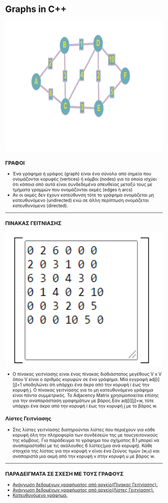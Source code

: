 <html>
<body>
<h1>Graphs in C++</h1>
<a href="geeksforgeeks.org/graph-data-structure-and-algorithms/"><img src="https://github.com/vasnastos/Page_Images/blob/master/src/graphS.png"; width="1024"; height="420";></img></a>
<h3>ΓΡΑΦΟΙ</h3>
<ul>
<li>Ένα γράφημα ή γράφος (graph) είναι ένα σύνολο από σημεία που ονομάζονται κορυφές (vertices) ή κόμβοι (nodes) για
τα οποία ισχύει ότι κάποια από αυτά είναι συνδεδεμένα απευθείας μεταξύ τους με τμήματα γραμμών που ονομάζονται ακμές
(edges ή arcs)</li>
<li>Αν οι ακμές δεν έχουν κατεύθυνση τότε το γράφημα ονομάζεται μη κατευθυνόμενο (undirected) ενώ σε άλλη περίπτωση
ονομάζεται κατευθυνόμενο (directed).</li>
</ul>
<hr>
<h3>ΠΙΝΑΚΑΣ ΓΕΙΤΝΙΑΣΗΣ</h3>
<img src="https://github.com/vasnastos/Page_Images/blob/master/src/adjMatrix.png"; width="1024"; height="430";></img>
<ul>
<li>Ο πίνακας γειτνίασης είναι ένας πίνακας δισδιάστατος μεγέθους V x V όπου V είναι ο αριθμός κορυφών σε ένα γράφημα. Μία εγγραφή adj[i][j]=1 υποδηλώνει ότι υπάρχει ένα άκρο από την κορυφή i έως την κορυφή j. Ο πίνακας γειτνίασης για το μη κατευθυνόμενο γράφημα είναι πάντα συμμετρικός. Το Adjacency Matrix χρησιμοποιείται επίσης για την αναπαράσταση γραφημάτων με βάρος.Εάν adj[i][j]=w, τότε υπάρχει ένα άκρο από την κορυφή i έως την κορυφή j με το βάρος w.</li>
</ul>
<h3>Λίστες Γειτνίασης</h3>
<ul>
<li>Στις λίστες γειτνίασης διατηρούνται λίστες που περιέχουν για κάθε κορυφή όλη την πληροφορία των συνδέσεών της με τουςγειτονικούς της κόμβους. Για παράδειγμα το γράφημα του σχήματος 8.1 μπορεί να αναπαρασταθεί με τις ακόλουθες 6 λίστες(μια ανά κορυφή). Κάθε στοιχείο της λίστας για την κορυφή v είναι ένα ζεύγος τιμών (w,u) και αναπαριστά μια ακμή από την κορυφή v στην κορυφή u με βάρος w.</li>
</ul>
<hr>
<h3>ΠΑΡΑΔΕΙΓΜΑΤΑ ΣΕ ΣΧΕΣΗ ΜΕ ΤΟΥΣ ΓΡΑΦΟΥΣ</h3>
<ul>
<li><a href="https://github.com/vasnastos/Data-Stracture-and-Algorithms/tree/master/dsa_chapter_9_examples/graph1">Ανάγνωση δεδομένων γραφήματος από αρχείο(Πίνακας Γειτνίασης).</a></li>
<li><a href="https://github.com/vasnastos/Data-Stracture-and-Algorithms/tree/master/dsa_chapter_9_examples/graph2">Ανάγνωση δεδομένων γραφήματος από αρχείο(Λίστες Γειτνίασης).</a></li>
<li><a href="https://github.com/vasnastos/Page_Images/blob/master/under_construction.html">Κατευθυνόμενο γράφημα.</li>
</ul>
</body>
</html>
